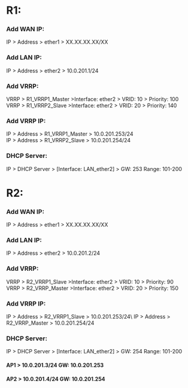 # R1:
### Add WAN IP:
IP > Address > ether1 > XX.XX.XX.XX/XX
### Add LAN IP: 
IP > Address > ether2 > 10.0.201.1/24

### Add VRRP:
VRRP > R1_VRRP1_Master >Interface: ether2 > VRID: 10 > Priority: 100\
VRRP > R1_VRRP2_Slave >Interface: ether2 > VRID: 20 > Priority: 140
### Add VRRP IP:
IP > Address > R1_VRRP1_Master > 10.0.201.253/24\
IP > Address > R1_VRRP2_Slave > 10.0.201.254/24

### DHCP Server:
IP > DHCP Server > [Interface: LAN_ether2] > GW: 253 Range: 101-200



# R2:
### Add WAN IP:
IP > Address > ether1 > XX.XX.XX.XX/XX
### Add LAN IP: 
IP > Address > ether2 > 10.0.201.2/24

### Add VRRP:
VRRP > R2_VRRP1_Slave >Interface: ether2 > VRID: 10 > Priority: 90\
VRRP > R2_VRRP_Master >Interface: ether2 > VRID: 20 > Priority: 150
### Add VRRP IP:
IP > Address > R2_VRRP1_Slave > 10.0.201.253/24\ 
IP > Address > R2_VRRP_Master > 10.0.201.254/24
### DHCP Server:
IP > DHCP Server > [Interface: LAN_ether2] > GW: 254 Range: 101-200


#### AP1 > 10.0.201.3/24 GW: 10.0.201.253
#### AP2 > 10.0.201.4/24 GW: 10.0.201.254 
